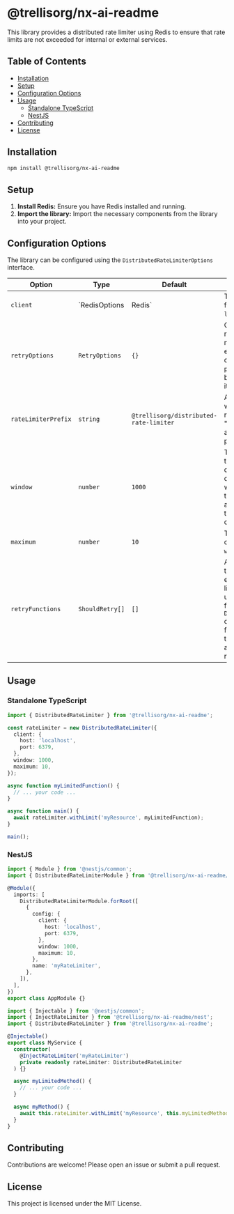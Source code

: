 # @trellisorg/nx-ai-readme

This library provides a distributed rate limiter using Redis to ensure that rate limits are not exceeded for internal or external services.

## Table of Contents

- [Installation](#installation)
- [Setup](#setup)
- [Configuration Options](#configuration-options)
- [Usage](#usage)
  - [Standalone TypeScript](#standalone-typescript)
  - [NestJS](#nestjs)
- [Contributing](#contributing)
- [License](#license)

## Installation

```bash
npm install @trellisorg/nx-ai-readme
```

## Setup

1. **Install Redis:** Ensure you have Redis installed and running.
2. **Import the library:** Import the necessary components from the library into your project.

## Configuration Options

The library can be configured using the `DistributedRateLimiterOptions` interface.

| Option | Type | Default | Description |
|---|---|---|---|
| `client` | `RedisOptions | Redis` | The connection options for Redis. Defaults to `localhost:6379`. |
| `retryOptions` | `RetryOptions` | `{}` | Configuration for retrying, how long, how many times, backoff, etc. These options are directly from `promiseRetry` and will be passed directly into it. |
| `rateLimiterPrefix` | `string` | `@trellisorg/distributed-rate-limiter` | A rate limiter prefix that will be used to save the rate limit information "under" (will be used as the Redis key prefix). |
| `window` | `number` | `1000` | The window size for the rate limiter, this will determine the amount of operations per this window. For example, if this is set to 1000 (ms) and `maximum` is 10 then there can be 10 operations per second. |
| `maximum` | `number` | `10` | The maximum number of operations per the `window`. |
| `retryFunctions` | `ShouldRetry[]` | `[]` | A series of functions that will be run on errors thrown by the limited function when using the `withLimit` function of the `DistributedRateLimiter` class. If any of these functions return true, the function will be run again after awaiting rate limit. |

## Usage

### Standalone TypeScript

```typescript
import { DistributedRateLimiter } from '@trellisorg/nx-ai-readme';

const rateLimiter = new DistributedRateLimiter({
  client: {
    host: 'localhost',
    port: 6379,
  },
  window: 1000,
  maximum: 10,
});

async function myLimitedFunction() {
  // ... your code ...
}

async function main() {
  await rateLimiter.withLimit('myResource', myLimitedFunction);
}

main();
```

### NestJS

```typescript
import { Module } from '@nestjs/common';
import { DistributedRateLimiterModule } from '@trellisorg/nx-ai-readme/nest';

@Module({
  imports: [
    DistributedRateLimiterModule.forRoot([
      {
        config: {
          client: {
            host: 'localhost',
            port: 6379,
          },
          window: 1000,
          maximum: 10,
        },
        name: 'myRateLimiter',
      },
    ]),
  ],
})
export class AppModule {}
```

```typescript
import { Injectable } from '@nestjs/common';
import { InjectRateLimiter } from '@trellisorg/nx-ai-readme/nest';
import { DistributedRateLimiter } from '@trellisorg/nx-ai-readme';

@Injectable()
export class MyService {
  constructor(
    @InjectRateLimiter('myRateLimiter')
    private readonly rateLimiter: DistributedRateLimiter
  ) {}

  async myLimitedMethod() {
    // ... your code ...
  }

  async myMethod() {
    await this.rateLimiter.withLimit('myResource', this.myLimitedMethod);
  }
}
```

## Contributing

Contributions are welcome! Please open an issue or submit a pull request.

## License

This project is licensed under the MIT License.